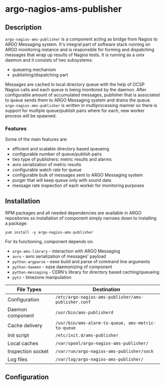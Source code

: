 # argo-nagios-ams-publisher

## Description 

`argo-nagios-ams-publisher` is a component acting as bridge from Nagios to ARGO Messaging system. It's integral part of software stack running on ARGO monitoring instance and is responsible for forming and dispatching messages that wrap up results of Nagios tests. It is running as a unix daemon and it consists of two subsystems:
- queueing mechanism 
- publishing/dispatching part

Messages are cached in local directory queue with the help of OCSP Nagios calls and each queue is being monitored by the daemon. After configurable amount of accumulated messages, publisher that is associated to queue sends them to ARGO Messaging
system and drains the queue. `argo-nagios-ams-publisher` is written in multiprocessing manner so there is support for multiple queue/publish pairs where for each, new worker process will be spawned. 

### Features

Some of the main features are:
- efficient and scalable directory based queueing
- configurable number of queue/publish pairs
- two type of publishers: metric results and alarms
- avro serialization of metric results
- configurable watch rate for queue
- configurable bulk of messages sent to ARGO Messaging system
- purger that will keep queue only with sound data
- message rate inspection of each worker for monitoring purposes 

## Installation

RPM packages and all needed dependencies are available in ARGO repositories so installation of component simply narrows down to installing a package:

	yum install -y argo-nagios-ams-publisher

For its functioning, component depends on:
- `argo-ams-library` - interaction with ARGO Messaging 
- `avro` - avro serialization of messages' payload
- `python-argparse` - ease build and parse of command line arguments
- `python-daemon` - ease daemonizing of component 
- `python-messaging` - CERN's library for directory based caching/queueing 
- `pytz` - timezone manipulation


| File Types       | Destination                                        |
|------------------|----------------------------------------------------|
| Configuration    | `/etc/argo-nagios-ams-publisher/ams-publisher.conf`|
| Daemon component | `/usr/bin/ams-publisherd`                          |
| Cache delivery   | `/usr/bin/ams-alarm-to-queue, ams-metric-to-queue` |
| Init script      | `/etc/init.d/ams-publisher`                        |
| Local caches     | `/var/spool/argo-nagios-ams-publisher/`            |
| Inspection socket| `/var/run/argo-nagios-ams-publisher/sock`          |
| Log files        | `/var/log/argo-nagios-ams-publisher/`              |

## Configuration

